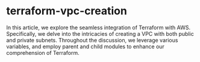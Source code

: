 # terraform-vpc-creation
In this article, we explore the seamless integration of Terraform with AWS. Specifically, we delve into the intricacies of creating a VPC with both public and private subnets. Throughout the discussion, we leverage various variables, and employ parent and child modules to enhance our comprehension of Terraform.